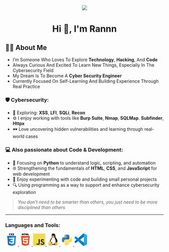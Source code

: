<div id="header" align="center">
  <img src="https://raw.githubusercontent.com/TheDudeThatCode/TheDudeThatCode/master/Assets/Developer.gif"/>
</div>

<div id="badges">
<h1 align="center">Hi 👋, I'm Rannn</h1>
<h3 align="center"></h3>

## 👨‍💻 About Me
- I’m Someone Who Loves To Explore **Technology**, **Hacking**, And **Code**
- Always Curious And Excited To Learn New Things, Especially In The Cybersecurity Field
- My Dream Is To Become A **Cyber Security Engineer**
- Currently Focused On Self-Learning And Building Experience Through Real Practice

### 🛡️ Cybersecurity:
- 🧠 Exploring: **XSS**, **LFI**, **SQLi**, **Recon**
- ⚙️ I enjoy working with tools like **Burp Suite**, **Nmap**, **SQLMap**. **Subfinder**, **Httpx**
- 🕶️ Love uncovering hidden vulnerabilities and learning through real-world cases

### 💻 Also passionate about Code & Development:
- 🐍 Focusing on **Python** to understand logic, scripting, and automation
- 🌐 Strengthening the fundamentals of **HTML**, **CSS**, and **JavaScript** for web development
- 🧩 Enjoy experimenting with code and building small personal projects
- 🔍 Using programming as a way to support and enhance cybersecurity exploration

> *You don't need to be smarter than others, you just need to be more disciplined than others*

---

<h3 align="left">Languages and Tools:</h3>
<p align="left">
  <a href="https://www.w3schools.com/css/" target="_blank" rel="noreferrer">
    <img src="https://raw.githubusercontent.com/devicons/devicon/master/icons/css3/css3-original-wordmark.svg" alt="css3" width="40" height="40"/>
  </a>
  <a href="https://www.w3.org/html/" target="_blank" rel="noreferrer">
    <img src="https://raw.githubusercontent.com/devicons/devicon/master/icons/html5/html5-original-wordmark.svg" alt="html5" width="40" height="40"/>
  </a>
  <a href="https://developer.mozilla.org/en-US/docs/Web/JavaScript" target="_blank" rel="noreferrer">
    <img src="https://raw.githubusercontent.com/devicons/devicon/master/icons/javascript/javascript-original.svg" alt="javascript" width="40" height="40"/>
  </a>
  <a href="https://www.linux.org/" target="_blank" rel="noreferrer">
    <img src="https://raw.githubusercontent.com/devicons/devicon/master/icons/linux/linux-original.svg" alt="linux" width="40" height="40"/>
  </a>
  <a href="https://www.python.org" target="_blank" rel="noreferrer">
    <img src="https://raw.githubusercontent.com/devicons/devicon/master/icons/python/python-original.svg" alt="python" width="40" height="40"/>
  </a>
  <a href="https://code.visualstudio.com/" target="_blank" rel="noreferrer">
    <img src="https://raw.githubusercontent.com/devicons/devicon/master/icons/vscode/vscode-original.svg" alt="vscode" width="40" height="40"/>
  </a>
</p>
